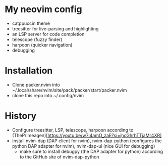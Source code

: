 # My neovim config

* catppuccin theme
* treesitter for live-parsing and highlighting
* an LSP server for code completion
* telescope (fuzzy finder)
* harpoon (quicker navigation)
* debugging


# Installation

* Clone packer.nvim into
  ~/.local/share/nvim/site/pack/packer/start/packer.nvim
* clone this repo into ~/.config/nvim


# History

* Configure treesitter, LSP, telescope, harpoon according to
  (ThePrimeagen)[https://youtu.be/w7i4amO_zaE?si=jhcGhrhTTjaMr4XR]
* Install nvim-dap (DAP client for nvim), nvim-dap-python (configures the
  python DAP adapter for nvim), nvim-dap-ui (nice GUI for debugging)
    - make sure to install debugpy (the DAP adapter for python) according to
      the GitHub site of nvim-dap-python
